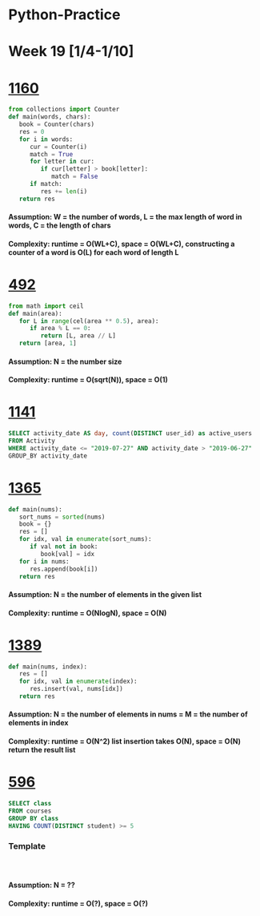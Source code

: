 # Python-Practice

# Week 19 [1/4-1/10]

# [1160](https://leetcode.com/problems/find-words-that-can-be-formed-by-characters/)
```python
from collections import Counter
def main(words, chars):
   book = Counter(chars)
   res = 0
   for i in words:
      cur = Counter(i)
      match = True
      for letter in cur:
         if cur[letter] > book[letter]:
            match = False
      if match:
         res += len(i)
   return res
```
#### Assumption: W = the number of words, L = the max length of word in words, C = the length of chars
#### Complexity: runtime = O(WL+C), space = O(WL+C), constructing a counter of a word is O(L) for each word of length L

# [492](https://leetcode.com/problems/construct-the-rectangle/)
```python
from math import ceil
def main(area):
   for L in range(cel(area ** 0.5), area):
      if area % L == 0:
         return [L, area // L]
   return [area, 1]
```
#### Assumption: N = the number size
#### Complexity: runtime = O(sqrt(N)), space = O(1)

# [1141](https://leetcode.com/problems/user-activity-for-the-past-30-days-i/)
```sql
SELECT activity_date AS day, count(DISTINCT user_id) as active_users
FROM Activity
WHERE activity_date <= "2019-07-27" AND activity_date > "2019-06-27"
GROUP_BY activity_date
```

# [1365](https://leetcode.com/problems/how-many-numbers-are-smaller-than-the-current-number/)
```python
def main(nums):
   sort_nums = sorted(nums)
   book = {}
   res = []
   for idx, val in enumerate(sort_nums):
      if val not in book:
         book[val] = idx
   for i in nums:
      res.append(book[i])
   return res
```
#### Assumption: N = the number of elements in the given list
#### Complexity: runtime = O(NlogN), space = O(N)

# [1389](https://leetcode.com/problems/create-target-array-in-the-given-order/)
```python
def main(nums, index):
   res = []
   for idx, val in enumerate(index):
      res.insert(val, nums[idx])
   return res
```
#### Assumption: N = the number of elements in nums = M = the number of elements in index
#### Complexity: runtime = O(N^2) list insertion takes O(N), space = O(N) return the result list

# [596](https://leetcode.com/problems/classes-more-than-5-students/)
```sql
SELECT class
FROM courses
GROUP BY class
HAVING COUNT(DISTINCT student) >= 5
```

### Template
# []()
```python
```
#### Assumption: N = ??
#### Complexity: runtime = O(?), space = O(?)